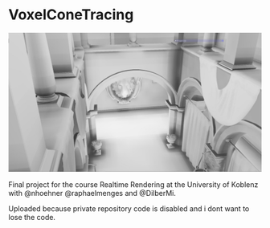 # VoxelConeTracing

<img src=ao.jpg>

Final project for the course Realtime Rendering at the University of Koblenz with @nhoehner @raphaelmenges and @DilberMi.

Uploaded because private repository code is disabled and i dont want to lose the code.
